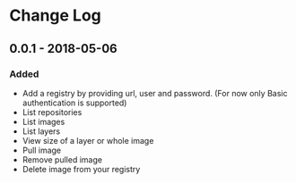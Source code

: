 # Change Log

## 0.0.1 - 2018-05-06

### Added

- Add a registry by providing url, user and password. (For now only Basic authentication is supported)
- List repositories
- List images
- List layers
- View size of a layer or whole image
- Pull image
- Remove pulled image
- Delete image from your registry